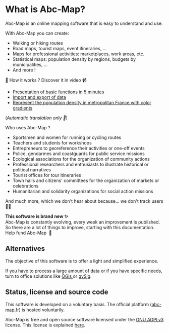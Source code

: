 <a name="presentation"></a>

# What is Abc-Map?

Abc-Map is an online mapping software that is easy to understand and use.

With Abc-Map you can create:

- Walking or hiking routes
- Road maps, tourist maps, event itineraries, ...
- Maps for professional activities: marketplaces, work areas, etc.
- Statistical maps: population density by regions, budgets by municipalities, ...
- And more !

👋 How it works ? Discover it in video 📹

- <a href="https://youtu.be/bXl3Uq5fU34" target="_blank">Presentation of basic functions in 5 minutes</a>
- <a href="https://youtu.be/majmp2GFfkE" target="_blank">Import and export of data</a>
- <a href="https://youtu.be/irT6eV7JGDw" target="_blank">Represent the population density in metropolitan France with color gradients</a>

(<i>Automatic translation only 🤭</i>)

Who uses Abc-Map ?

- Sportsmen and women for running or cycling routes
- Teachers and students for workshops
- Entrepreneurs to georeference their activities or one-off events
- Police, gendarmes and coastguards for public service missions
- Ecological associations for the organization of community actions
- Professional researchers and enthusiasts to illustrate historical or political narratives
- Tourist offices for tour itineraries
- Town halls and citizens' committees for the organization of markets or celebrations
- Humanitarian and solidarity organizations for social action missions

And much more, which we don't hear about because... we don't track users 👏👏

<div class='alert alert-info my-4 d-flex flex-column'>
  <b class="mb-2">This software is brand new ✨ </b>
  <div class="mb-2">Abc-Map is constantly evolving, every week an improvement is published.</div>
  <div>So there are a lot of things to improve, starting with this documentation.</div>

  <a class='btn btn-link mt-3' onclick='abc.goTo("/funding")'>
    Help fund Abc-Map&nbsp;&nbsp;💌
  </a>
</div>

## Alternatives

The objective of this software is to offer a light and simplified experience.

If you have to process a large amount of data or if you have specific needs, turn to office solutions like
<a href="https://www.qgis.org/" target='_blank'> QGis </a> or <a href="http://www.gvsig.com" target='_blank'>gvSig</a>.

## Status, license and source code

This software is developed on a voluntary basis. The official platform ([abc-map.fr](https://abc-map.fr)) is hosted
voluntarily.

Abc-Map is free and open source software licensed under the <a target='_blank' href='https://www.gnu.org/licenses/agpl-3.0.html'>GNU AGPLv3</a> license.
This license is explained <a target='_blank' href='https://www.gnu.org/licenses/quick-guide-gplv3.en.html'>here</a>.
